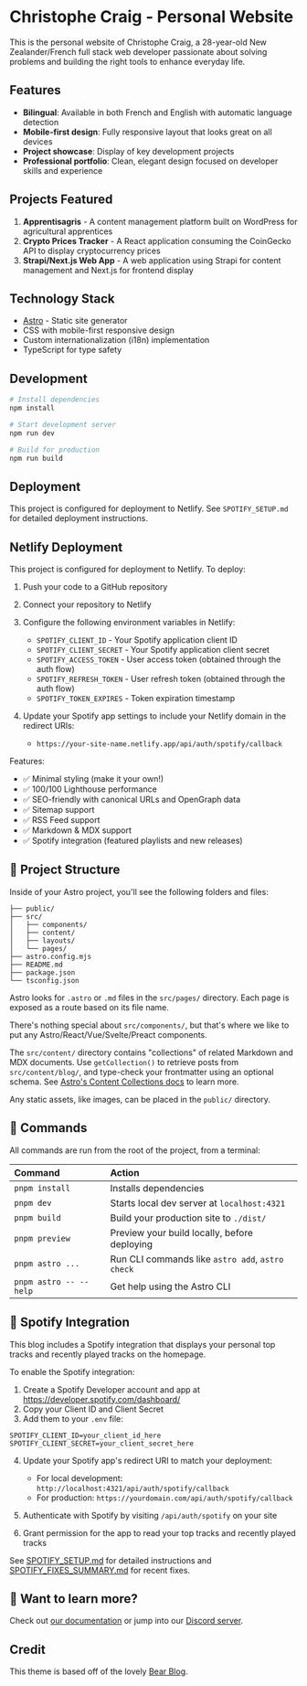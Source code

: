 # Christophe Craig - Personal Website

This is the personal website of Christophe Craig, a 28-year-old New Zealander/French full stack web developer passionate about solving problems and building the right tools to enhance everyday life.

## Features

- **Bilingual**: Available in both French and English with automatic language detection
- **Mobile-first design**: Fully responsive layout that looks great on all devices
- **Project showcase**: Display of key development projects
- **Professional portfolio**: Clean, elegant design focused on developer skills and experience

## Projects Featured

1. **Apprentisagris** - A content management platform built on WordPress for agricultural apprentices
2. **Crypto Prices Tracker** - A React application consuming the CoinGecko API to display cryptocurrency prices
3. **Strapi/Next.js Web App** - A web application using Strapi for content management and Next.js for frontend display

## Technology Stack

- [Astro](https://astro.build/) - Static site generator
- CSS with mobile-first responsive design
- Custom internationalization (i18n) implementation
- TypeScript for type safety

## Development

```bash
# Install dependencies
npm install

# Start development server
npm run dev

# Build for production
npm run build
```

## Deployment

This project is configured for deployment to Netlify. See `SPOTIFY_SETUP.md` for detailed deployment instructions.

## Netlify Deployment

This project is configured for deployment to Netlify. To deploy:

1. Push your code to a GitHub repository
2. Connect your repository to Netlify
3. Configure the following environment variables in Netlify:
   - `SPOTIFY_CLIENT_ID` - Your Spotify application client ID
   - `SPOTIFY_CLIENT_SECRET` - Your Spotify application client secret
   - `SPOTIFY_ACCESS_TOKEN` - User access token (obtained through the auth flow)
   - `SPOTIFY_REFRESH_TOKEN` - User refresh token (obtained through the auth flow)
   - `SPOTIFY_TOKEN_EXPIRES` - Token expiration timestamp

4. Update your Spotify app settings to include your Netlify domain in the redirect URIs:
   - `https://your-site-name.netlify.app/api/auth/spotify/callback`

Features:

- ✅ Minimal styling (make it your own!)
- ✅ 100/100 Lighthouse performance
- ✅ SEO-friendly with canonical URLs and OpenGraph data
- ✅ Sitemap support
- ✅ RSS Feed support
- ✅ Markdown & MDX support
- ✅ Spotify integration (featured playlists and new releases)

## 🚀 Project Structure

Inside of your Astro project, you'll see the following folders and files:

```text
├── public/
├── src/
│   ├── components/
│   ├── content/
│   ├── layouts/
│   └── pages/
├── astro.config.mjs
├── README.md
├── package.json
└── tsconfig.json
```

Astro looks for `.astro` or `.md` files in the `src/pages/` directory. Each page is exposed as a route based on its file name.

There's nothing special about `src/components/`, but that's where we like to put any Astro/React/Vue/Svelte/Preact components.

The `src/content/` directory contains "collections" of related Markdown and MDX documents. Use `getCollection()` to retrieve posts from `src/content/blog/`, and type-check your frontmatter using an optional schema. See [Astro's Content Collections docs](https://docs.astro.build/en/guides/content-collections/) to learn more.

Any static assets, like images, can be placed in the `public/` directory.

## 🧞 Commands

All commands are run from the root of the project, from a terminal:

| Command                   | Action                                           |
| :------------------------ | :----------------------------------------------- |
| `pnpm install`             | Installs dependencies                            |
| `pnpm dev`             | Starts local dev server at `localhost:4321`      |
| `pnpm build`           | Build your production site to `./dist/`          |
| `pnpm preview`         | Preview your build locally, before deploying     |
| `pnpm astro ...`       | Run CLI commands like `astro add`, `astro check` |
| `pnpm astro -- --help` | Get help using the Astro CLI                     |

## 🎵 Spotify Integration

This blog includes a Spotify integration that displays your personal top tracks and recently played tracks on the homepage.

To enable the Spotify integration:

1. Create a Spotify Developer account and app at https://developer.spotify.com/dashboard/
2. Copy your Client ID and Client Secret
3. Add them to your `.env` file:

```env
SPOTIFY_CLIENT_ID=your_client_id_here
SPOTIFY_CLIENT_SECRET=your_client_secret_here
```

4. Update your Spotify app's redirect URI to match your deployment:
   - For local development: `http://localhost:4321/api/auth/spotify/callback`
   - For production: `https://yourdomain.com/api/auth/spotify/callback`

5. Authenticate with Spotify by visiting `/api/auth/spotify` on your site
6. Grant permission for the app to read your top tracks and recently played tracks

See [SPOTIFY_SETUP.md](SPOTIFY_SETUP.md) for detailed instructions and [SPOTIFY_FIXES_SUMMARY.md](SPOTIFY_FIXES_SUMMARY.md) for recent fixes.

## 👀 Want to learn more?

Check out [our documentation](https://docs.astro.build) or jump into our [Discord server](https://astro.build/chat).

## Credit

This theme is based off of the lovely [Bear Blog](https://github.com/HermanMartinus/bearblog/).
